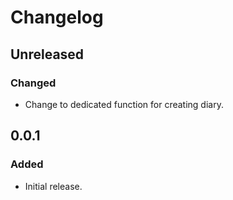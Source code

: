 # Changelog

## Unreleased

### Changed

- Change to dedicated function for creating diary.

## 0.0.1

### Added

- Initial release.
